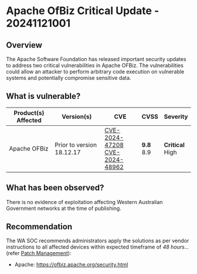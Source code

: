 # Apache OfBiz Critical Update - 20241121001

## Overview

The Apache Software Foundation has released important security updates to address two critical vulnerabilities in Apache OFBiz. The vulnerabilities could allow an attacker to perform arbitrary code execution on vulnerable systems and potentially compromise sensitive data.

## What is vulnerable?

| Product(s) Affected | Version(s) | CVE                                                                                                                                      | CVSS         | Severity                                                       |
| ------------------- | ---------- | ---------------------------------------------------------------------------------------------------------------------------------------- | ------------ | -------------------------------------------------------------- |
| Apache OFBiz    | Prior to version 18.12.17    | [CVE-2024-47208](https://nvd.nist.gov/vuln/detail/CVE-2024-47208)  <br>[CVE-2024-48962](https://nvd.nist.gov/vuln/detail/CVE-2024-48962)     | **9.8** <br>8.9          | **Critical** <br>High                                   |

## What has been observed?

There is no evidence of exploitation affecting Western Australian Government networks at the time of publishing.

## Recommendation

The WA SOC recommends administrators apply the solutions as per vendor instructions to all affected devices within expected timeframe of *48 hours...* (refer [Patch Management](../guidelines/patch-management.md)):

- Apache: <https://ofbiz.apache.org/security.html>

